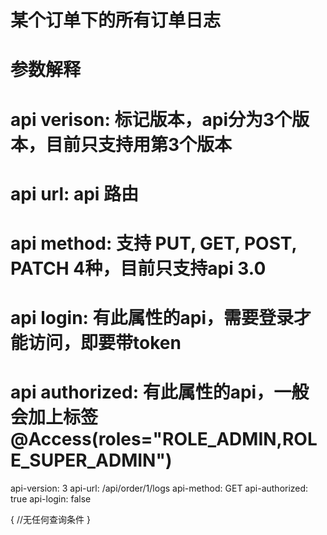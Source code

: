 # 某个订单下的所有订单日志
# 参数解释 
#   api verison: 标记版本，api分为3个版本，目前只支持用第3个版本
#   api url: api 路由
#   api method: 支持 PUT, GET, POST, PATCH 4种，目前只支持api 3.0
#   api login: 有此属性的api，需要登录才能访问，即要带token
#   api authorized: 有此属性的api，一般会加上标签 @Access(roles="ROLE_ADMIN,ROLE_SUPER_ADMIN") 

api-version: 3
api-url: /api/order/1/logs
api-method: GET
api-authorized: true
api-login: false

{
    //无任何查询条件
}